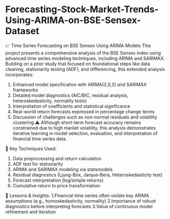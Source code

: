 # Forecasting-Stock-Market-Trends-Using-ARIMA-on-BSE-Sensex-Dataset

📈 Time Series Forecasting on BSE Sensex Using ARIMA Models
This project presents a comprehensive analysis of the BSE Sensex index using advanced time series modeling techniques, including ARIMA and SARIMAX. Building on a prior study that focused on foundational steps like data cleaning, stationarity testing (ADF), and differencing, this extended analysis incorporates:

1. Enhanced model specification with ARIMA(2,0,2) and SARIMAX frameworks
2. Detailed model diagnostics (AIC/BIC, residual analysis, heteroskedasticity, normality tests)
3. Interpretation of coefficients and statistical significance
4. Real-world return forecasts expressed in percentage change terms
5. Discussion of challenges such as non-normal residuals and volatility clustering
⚠️ Although short-term forecast accuracy remains constrained due to high market volatility, this analysis demonstrates iterative learning in model selection, evaluation, and interpretation of financial time series data.

🔧 Key Techniques Used: 
1. Data preprocessing and return calculation
2. ADF test for stationarity
3. ARIMA and SARIMAX modeling via statsmodels
4. Residual diagnostics (Ljung-Box, Jarque-Bera, Heteroskedasticity test)
5. Forecast interpretation (log/simple returns)
6. Cumulative return to price transformation

📌 Lessons & Insights:
1.Financial time series often violate key ARIMA assumptions (e.g., homoskedasticity, normality)
2.Importance of robust diagnostics before interpreting forecasts
3.Value of continuous model refinement and iteration

